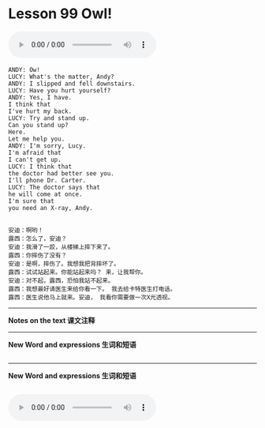 # Lesson 99 Owl!

​<audio id="audio" controls="" loop="loop">
    <source id="mp3" src="https://online1.tingclass.net/lesson/shi0529/0000/16/99.mp3"> 
</audio>

```
ANDY: Ow!
LUCY: What's the matter, Andy?
ANDY: I slipped and fell downstairs.
LUCY: Have you hurt yourself?
ANDY: Yes, I have.
I think that
I've hurt my back.
LUCY: Try and stand up.
Can you stand up?
Here.
Let me help you.
ANDY: I'm sorry, Lucy.
I'm afraid that
I can't get up.
LUCY: I think that
the doctor had better see you.
I'll phone Dr. Carter.
LUCY: The doctor says that
he will come at once.
I'm sure that
you need an X-ray, Andy.


安迪：啊哟！
露西：怎么了，安迪？
安迪：我滑了一跤，从楼梯上摔下来了。
露西：你摔伤了没有？
安迪：是啊，摔伤了。我想我把背摔坏了。
露西：试试站起来。你能站起来吗？ 来，让我帮你。
安迪：对不起，露西，恐怕我站不起来。
露西：我想最好请医生来给你看一下。 我去给卡特医生打电话。
露西：医生说他马上就来。安迪， 我看你需要做一次X光透视。
```


------------
**Notes on the text 课文注释**

-------------
**New Word and expressions 生词和短语**
```markdown

```
-------------

**New Word and expressions 生词和短语**
```markdown

```

<audio id="audio" controls="" loop="loop">
    <source id="mp3" src="https://i.xiao84.com/en-nce/1mp3-en/lesson100.mp3">
</audio>
